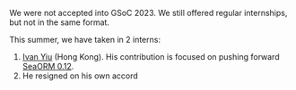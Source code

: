 We were not accepted into GSoC 2023. We still offered regular internships, but not in the same format.

This summer, we have taken in 2 interns:

1. [Ivan Yiu](https://github.com/darkmmon/) (Hong Kong). His contribution is focused on pushing forward [SeaORM 0.12](https://github.com/SeaQL/sea-orm/commits?author=darkmmon).
2. He resigned on his own accord
